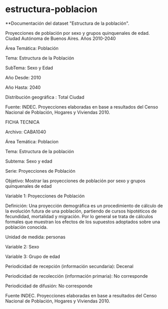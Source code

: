 # estructura-poblacion
**Documentación del dataset "Estructura de la población".

Proyecciones de población por sexo y grupos quinquenales de edad. Ciudad Autónoma de Buenos Aires. Años 2010-2040

 Área Temática: Población
 
 Tema: Estructura de la Población
 
 SubTema: Sexo y Edad
 
 Año Desde: 2010
 
 Año Hasta: 2040
 
 Distribución geográfica : Total Ciudad
 
 Fuente: INDEC. Proyecciones elaboradas en base a resultados del Censo Nacional de Población, Hogares y Viviendas 2010.
 
 FICHA TECNICA 	
 
Archivo:	CABA1040

Área Temática: 	Poblacion

Tema: 	Estructura de la población

Subtema:	Sexo y edad

Serie:	Proyecciones de Población

Objetivo:	Mostrar las proyecciones de población por sexo y grupos quinquenales de edad

Variable 1:	Proyecciones de Población

Definición:	Una proyección demográfica es un procedimiento de cálculo de la evolución futura de una población, partiendo de cursos hipotéticos de fecundidad, mortalidad y migración. Por lo general se trata de cálculos formales que muestran los efectos de los supuestos adoptados sobre una población conocida.

Unidad de medida:	personas  

Variable 2:	Sexo   

Variable 3:	Grupo de edad

Periodicidad de recepción (información secundaria):	Decenal

Periodicidad de recolección (información primaria):	No corresponde

Periodicidad de difusión: 	No corresponde

Fuente	INDEC. Proyecciones elaboradas en base a resultados del Censo Nacional de Población, Hogares y Viviendas 2010.
